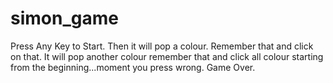 # simon_game
Press Any Key to Start. Then it will pop a colour. Remember that and click on that. It will pop another colour remember that and click all colour starting from the beginning...moment you press wrong. Game Over. 
